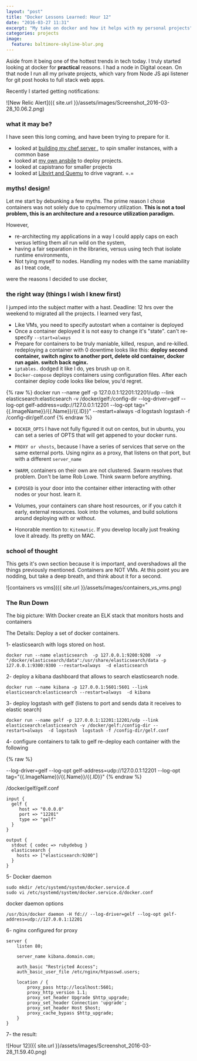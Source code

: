 ```yaml
---
layout: "post"
title: "Docker Lessons Learned: Hour 12"
date: "2016-03-27 11:31"
excerpt: "My take on docker and how it helps with my personal projects"
categories: projects
image:
  feature: baltimore-skyline-blur.png
---
```


Aside from it being one of the hottest trends in tech today. I truly started looking at docker for **practical** reasons. I had a node in Digital ocean. On that node I run all my private projects, which vary from Node JS api listener for git post hooks to full stack web apps.

Recently I started getting notifications:

![New Relic Alert]({{ site.url }}/assets/images/Screenshot_2016-03-28_10.06.2.png)

### what it may be?

I have seen this long coming, and have been trying to prepare for it.

- looked at [building my chef server ](https://gist.github.com/kmassada/578bdb2674624a40f18d), to spin smaller instances, with a common base
- looked at [my own ansbile](https://github.com/kmassada/ansible) to deploy projects.
- looked at capistrano for smaller projects
- looked at [Libvirt and Quemu](https://gist.github.com/kmassada/f3d635fb1d4b8219778d) to drive vagrant. =.=

### myths! design!

Let me start by debunking a few myths. The prime reason I chose containers was not solely due to cpu/memory utilization. **This is not a tool problem, this is an architecture and a resource utilization paradigm.**

However,

- re-architecting my applications in a way I could apply caps on each versus letting them all run wild on the system,
- having a fair separation in the libraries, versus using tech that isolate runtime environments,
- Not tying myself to nodes. Handling my nodes with the same maniability as I treat code,

were the reasons I decided to use docker,

### the right way (things I wish I knew first)
I jumped into the subject matter with a hast. Deadline: 12 hrs over the weekend to migrated all the projects. I learned very fast,

- Like VMs, you need to specify autostart when a container is deployed
- Once a container deployed it is not easy to change it's "state". can't re-specify `--start=always`
- Prepare for containers to be truly maniable, killed, respun, and re-killed. redeploying a container with 0 downtime looks like this: **deploy second container, switch nginx to another port, delete old container, docker run again. switch back nginx.**
- `iptables.` dodged it like I do, yes brush up on it.
- `Docker-compose` deploys containers using configuration files. After each container deploy code looks like below, you'd regret.

{% raw %}
docker run --name gelf -p 127.0.0.1:12201:12201/udp --link elasticsearch:elasticsearch -v /docker/gelf:/config-dir  --log-driver=gelf --log-opt gelf-address=udp://127.0.0.1:12201 --log-opt tag="{{.ImageName}}/{{.Name}}/{{.ID}}" --restart=always  -d logstash  logstash -f /config-dir/gelf.conf
{% endraw %}

- `DOCKER_OPTS` I have not fully figured it out on centos, but in ubuntu, you can set a series of OPTS that will get appened to your docker runs.

- `PROXY or vhosts`, because I have a series of services that serve on the same external ports. Using nginx as a proxy, that listens on that port, but with a different `server_name`
- `SWARM`, containers on their own are not clustered. Swarm resolves that problem. Don't be lame Rob Lowe. Think swarm before anything.
- `EXPOSED` is your door into the container either interacting with other nodes or your host. learn it.
- Volumes, your containers can share host resources, or if you catch it early, external resources. look into the volumes, and build solutions around deploying with or without.
- Honorable mention to: `Kitematic`. If you develop locally just freaking love it already. Its pretty on MAC.

### school of thought

This gets it's own section because it is important, and overshadows all the things previously mentioned. Containers are NOT VMs. At this point you are nodding, but take a deep breath, and think about it for a second.

![containers vs vms]({{ site.url }}/assets/images/containers_vs_vms.png)

### The Run Down
The big picture: With Docker create an ELK stack that monitors hosts and containers

The Details: Deploy a set of docker containers.

1- elasticsearch with logs stored on host.

```
docker run --name elasticsearch  -p 127.0.0.1:9200:9200  -v "/docker/elasticsearch/data":/usr/share/elasticsearch/data -p 127.0.0.1:9300:9300 --restart=always  -d elasticsearch
```

2- deploy a kibana dashboard that allows to search elasticsearch node.

```
docker run --name kibana -p 127.0.0.1:5601:5601 --link elasticsearch:elasticsearch --restart=always  -d kibana
```

3- deploy logstash with gelf (listens to port and sends data it receives to elastic search)

```
docker run --name gelf -p 127.0.0.1:12201:12201/udp --link elasticsearch:elasticsearch -v /docker/gelf:/config-dir --restart=always  -d logstash  logstash -f /config-dir/gelf.conf
```

4- configure containers to talk to gelf
re-deploy each container with the following

{% raw %}

--log-driver=gelf --log-opt gelf-address=udp://127.0.0.1:12201 --log-opt tag="{{.ImageName}}/{{.Name}}/{{.ID}}"
{% endraw %}


/docker/gelf/gelf.conf

```
input {
  gelf {
     host => "0.0.0.0"
     port => "12201"
     type => "gelf"
  }
}

output {
  stdout { codec => rubydebug }
  elasticsearch {
    hosts => ["elasticsearch:9200"]
  }
}
```

5- Docker daemon

```
sudo mkdir /etc/systemd/system/docker.service.d
sudo vi /etc/systemd/system/docker.service.d/docker.conf
```

docker daemon options

```
/usr/bin/docker daemon -H fd:// --log-driver=gelf --log-opt gelf-address=udp://127.0.0.1:12201
```
6- nginx configured for proxy

```
server {
    listen 80;

    server_name kibana.domain.com;

    auth_basic "Restricted Access";
    auth_basic_user_file /etc/nginx/htpasswd.users;

    location / {
        proxy_pass http://localhost:5601;
        proxy_http_version 1.1;
        proxy_set_header Upgrade $http_upgrade;
        proxy_set_header Connection 'upgrade';
        proxy_set_header Host $host;
        proxy_cache_bypass $http_upgrade;
    }
}
```
7- the result:

![Hour 12]({{ site.url }}/assets/images/Screenshot_2016-03-28_11.59.40.png)
